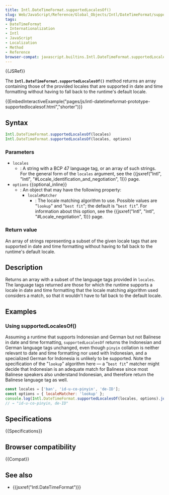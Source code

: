 ```yaml
---
title: Intl.DateTimeFormat.supportedLocalesOf()
slug: Web/JavaScript/Reference/Global_Objects/Intl/DateTimeFormat/supportedLocalesOf
tags:
- DateTimeFormat
- Internationalization
- Intl
- JavaScript
- Localization
- Method
- Reference
browser-compat: javascript.builtins.Intl.DateTimeFormat.supportedLocalesOf
---
```

{{JSRef}}

The **`Intl.DateTimeFormat.supportedLocalesOf()`** method returns an array
containing those of the provided locales that are supported in date and time
formatting without having to fall back to the runtime's default locale.

{{EmbedInteractiveExample("pages/js/intl-datetimeformat-prototype-supportedlocalesof.html","shorter")}}

<!-- The source for this interactive example is stored in a GitHub repository. If you'd like to contribute to the interactive examples project, please clone https://github.com/mdn/interactive-examples and send us a pull request. -->

## Syntax

```js
Intl.DateTimeFormat.supportedLocalesOf(locales)
Intl.DateTimeFormat.supportedLocalesOf(locales, options)
```

### Parameters

*   `locales`
    *   : A string with a BCP 47 language tag, or an array of such strings. For the
        general form of the `locales` argument, see the
        {{jsxref("Intl",
		"Intl", "#Locale_identification_and_negotiation", 1)}}
        page.
*   `options` {{optional_inline}}
    *   : An object that may have the following property:
        *   `localeMatcher`
            *   : The locale matching algorithm to use. Possible values are "`lookup`"
                and "`best fit`"; the default is "`best fit`". For information about
                this option, see the
                {{jsxref("Intl", "Intl", "#Locale_negotiation", 1)}}
                page.

### Return value

An array of strings representing a subset of the given locale tags that are
supported in date and time formatting without having to fall back to the
runtime's default locale.

## Description

Returns an array with a subset of the language tags provided in `locales`. The
language tags returned are those for which the runtime supports a locale in date
and time formatting that the locale matching algorithm used considers a match,
so that it wouldn't have to fall back to the default locale.

## Examples

### Using supportedLocalesOf()

Assuming a runtime that supports Indonesian and German but not Balinese in date
and time formatting, `supportedLocalesOf` returns the Indonesian and German
language tags unchanged, even though `pinyin` collation is neither relevant to
date and time formatting nor used with Indonesian, and a specialized German for
Indonesia is unlikely to be supported. Note the specification of the "`lookup`"
algorithm here — a "`best fit`" matcher might decide that Indonesian is an
adequate match for Balinese since most Balinese speakers also understand
Indonesian, and therefore return the Balinese language tag as well.

```js
const locales = ['ban', 'id-u-co-pinyin', 'de-ID'];
const options = { localeMatcher: 'lookup' };
console.log(Intl.DateTimeFormat.supportedLocalesOf(locales, options).join(', '));
// → "id-u-co-pinyin, de-ID"
```

## Specifications

{{Specifications}}

## Browser compatibility

{{Compat}}

## See also

*   {{jsxref("Intl.DateTimeFormat")}}
